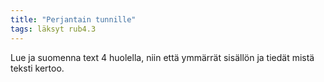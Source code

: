 ```yaml
---
title: "Perjantain tunnille"
tags: läksyt rub4.3
---
```


Lue ja suomenna text 4 huolella, niin että ymmärrät sisällön ja tiedät mistä teksti kertoo.